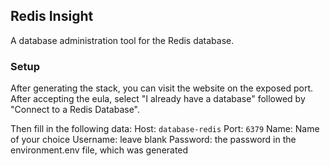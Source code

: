 ## Redis Insight
A database administration tool for the Redis database.

### Setup
After generating the stack, you can visit the website on the exposed port.
After accepting the eula, select "I already have a database" followed by "Connect to a Redis Database".

Then fill in the following data:
Host: `database-redis`
Port: `6379`
Name: Name of your choice
Username: leave blank
Password: the password in the environment.env file, which was generated